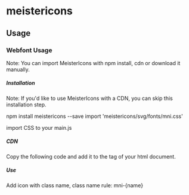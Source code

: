 # meistericons

## Usage

### Webfont Usage

Note: You can import MeisterIcons with npm install, cdn or download it manually.

##### Installation

Note: If you'd like to use MeisterIcons with a CDN, you can skip this installation step.

npm install meistericons --save
import 'meistericons/svg/fonts/mni.css'

import CSS to your main.js

##### CDN

Copy the following code and add it to the <head> tag of your html document.

<link rel="stylesheet" href="https://cdn.jsdelivr.net/npm/meistericons@2/svg/fonts/mni.min.css">

##### Use

Add icon with class name, class name rule: mni-{name}

<i class="mni mni-bug"></i>

